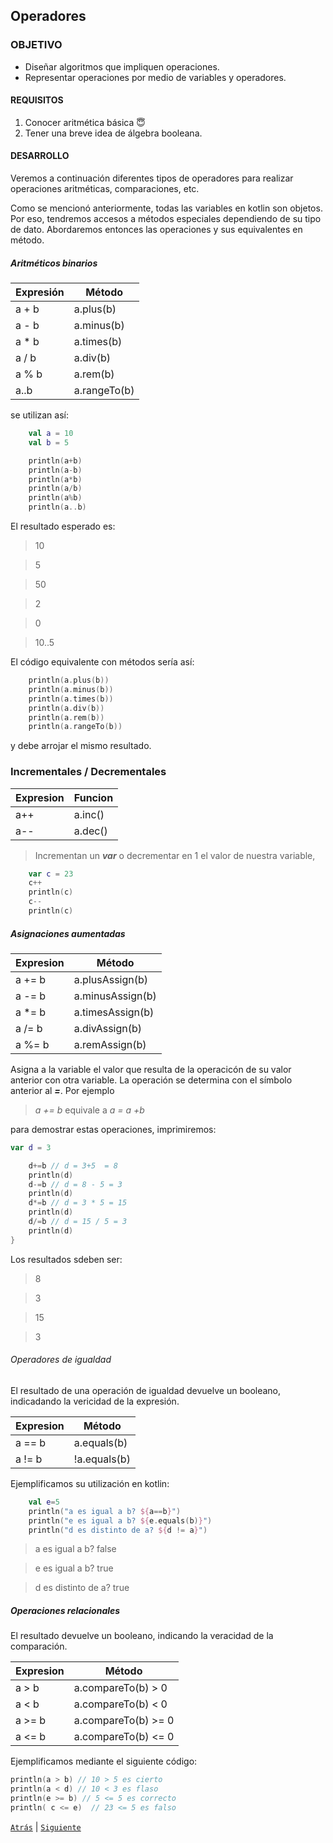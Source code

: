 ## Operadores

### OBJETIVO

- Diseñar algoritmos que impliquen operaciones.
- Representar operaciones por medio de variables y operadores.

#### REQUISITOS

1. Conocer aritmética básica :innocent:
2. Tener una breve idea de álgebra booleana.

#### DESARROLLO

Veremos a continuación diferentes tipos de operadores para realizar operaciones aritméticas, comparaciones, etc.

Como se mencionó anteriormente, todas las variables en kotlin son objetos. Por eso, tendremos accesos a métodos especiales dependiendo de su tipo de dato.
Abordaremos entonces las operaciones y sus equivalentes en método.

##### Aritméticos binarios

Expresión | Método
----------|--------
a + b | a.plus(b)
a - b | a.minus(b)
a * b | a.times(b)
a / b | a.div(b)
a % b | a.rem(b)
a..b | a.rangeTo(b)


se utilizan así:

```kotlin
    val a = 10
    val b = 5

    println(a+b)
    println(a-b)
    println(a*b)
    println(a/b)
    println(a%b)
    println(a..b)

```

El resultado esperado es: 

>10

>5

>50

>2

>0

>10..5

El código equivalente con métodos sería así:

```kotlin
    println(a.plus(b))
    println(a.minus(b))
    println(a.times(b))
    println(a.div(b))
    println(a.rem(b))
    println(a.rangeTo(b))
```

y debe arrojar el mismo resultado.


### Incrementales / Decrementales

Expresion | Funcion
----------|--------
a++ | a.inc()
a-- | a.dec()

> Incrementan un ***var*** o decrementar en 1 el valor de nuestra variable,
```kotlin
	var c = 23
    c++
    println(c)
    c--
    println(c)
```





##### Asignaciones aumentadas


Expresion | Método
----------|--------
a += b | a.plusAssign(b)
a -= b | a.minusAssign(b)
a *= b | a.timesAssign(b)
a /= b | a.divAssign(b)
a %= b | a.remAssign(b)

Asigna a la variable el valor que resulta de la operacicón de su valor anterior con otra variable.  La operación se determina con el símbolo anterior al ***=***. Por ejemplo
 
> *a += b*  equivale a  *a = a +b*

para demostrar estas operaciones, imprimiremos:

```kotlin
var d = 3

    d+=b // d = 3+5  = 8
    println(d)
    d-=b // d = 8 - 5 = 3
    println(d)
    d*=b // d = 3 * 5 = 15
    println(d)
    d/=b // d = 15 / 5 = 3
    println(d)
}
```

Los resultados sdeben ser: 

>8

>3

>15

>3

###### Operadores de igualdad

El resultado de una operación de igualdad devuelve un booleano, indicadando la vericidad de la expresión.


Expresion | Método
----------|--------
a == b | a.equals(b)
a != b | !a.equals(b)

Ejemplificamos su utilización en kotlin: 

```kotlin
    val e=5
    println("a es igual a b? ${a==b}")
    println("e es igual a b? ${e.equals(b)}")
    println("d es distinto de a? ${d != a}")
```

>a es igual a b? false

>e es igual a b? true

>d es distinto de a? true

##### Operaciones relacionales

El resultado devuelve un booleano, indicando la veracidad de la comparación.

Expresion | Método
----------|--------
a > b | a.compareTo(b) > 0
a < b | a.compareTo(b) < 0
a >= b | a.compareTo(b) >= 0
a <= b | a.compareTo(b) <= 0

Ejemplificamos mediante el siguiente código: 

```kotlin
println(a > b) // 10 > 5 es cierto
println(a < d) // 10 < 3 es flaso
println(e >= b) // 5 <= 5 es correcto
println( c <= e)  // 23 <= 5 es falso
```


[`Atrás`](../Reto-02) | [`Siguiente`](../Reto-03)




